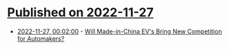 # [Published on 2022-11-27](index.md)

* [2022-11-27, 00:02:00](https://tech.slashdot.org/story/22/11/26/0647245/will-made-in-china-evs-bring-new-competition-for-automakers?utm_source=rss1.0mainlinkanon&utm_medium=feed) - [Will Made-in-China EV's Bring New Competition for Automakers?](https://tech.slashdot.org/story/22/11/26/0647245/will-made-in-china-evs-bring-new-competition-for-automakers?utm_source=rss1.0mainlinkanon&utm_medium=feed)
